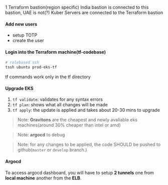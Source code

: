 1 Terraform bastion(region specific)
India bastion is connected to this bastion, UAE is not(?)
Kuber Servers are connected to the Terraform bastion

#### Add new users
- setup TOTP
- create the user

#### Login into the Terraform machine(tf-codebase)
```bash
# rolebased ssh
tssh ubuntu prod-eks-tf
```

tf commands work only in the tf directory

#### Upgrade EKS

1. `tf validate`: validates for any syntax errors
2. `tf plan`: shows what all changes will be made
3. `tf apply`: the update is applied and takes about 20-30 mins to upgrade

> Note: **Gravitons** are the cheapest and newly avaliable eks machines(around 30% cheaper than intel or amd)

> Note: **argocd** to debug

> Note: for any changes to be applied, the code SHOULD be pushed to github(`master` or `develop` branch.)

#### Argocd
To access argocd dashboard, you will have to setup **2 tunnels** one from **local machine** another from the **ELB**.